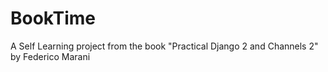 # BookTime
A Self Learning project from the book "Practical Django 2 and Channels 2"  by Federico Marani